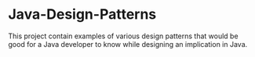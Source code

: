 # Java-Design-Patterns
This project contain examples of various design patterns that would be good for a Java developer to know while designing an implication in Java. 

